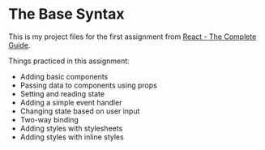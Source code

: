 # The Base Syntax
This is my project files for the first assignment from [React - The Complete Guide](https://www.udemy.com/react-the-complete-guide-incl-redux/).

Things practiced in this assignment:
- Adding basic components
- Passing data to components using props
- Setting and reading state
- Adding a simple event handler
- Changing state based on user input
- Two-way binding
- Adding styles with stylesheets
- Adding styles with inline styles

